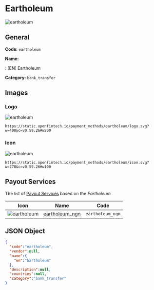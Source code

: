 
# Eartholeum 
![eartholeum](https://static.openfintech.io/payment_methods/eartholeum/logo.svg?w=400&c=v0.59.26#w200)  

## General 
**Code:** `eartholeum` 
 
**Name:** 
 
:	[EN] Eartholeum 
 
**Category:** `bank_transfer` 
 

## Images 

### Logo 
![eartholeum](https://static.openfintech.io/payment_methods/eartholeum/logo.svg?w=400&c=v0.59.26#w200)  

```
https://static.openfintech.io/payment_methods/eartholeum/logo.svg?w=400&c=v0.59.26#w200
```  

### Icon 
![eartholeum](https://static.openfintech.io/payment_methods/eartholeum/icon.svg?w=278&c=v0.59.26#w100)  

```
https://static.openfintech.io/payment_methods/eartholeum/icon.svg?w=278&c=v0.59.26#w100
```  

## Payout Services 
 
The list of [Payout Services](/payout-services/) based on the _Eartholeum_ 

|Icon|Name|Code| 
|:---:|:---:|:---:| 
|![eartholeum](https://static.openfintech.io/payout_methods/eartholeum/icon.svg?w=278&c=v0.59.26#w40) |[eartholeum_ngn](/payout-services/eartholeum_ngn/)|`eartholeum_ngn`| 
 

## JSON Object 

```json
{
  "code":"eartholeum",
  "vendor":null,
  "name":{
    "en":"Eartholeum"
  },
  "description":null,
  "countries":null,
  "category":"bank_transfer"
}
```  
